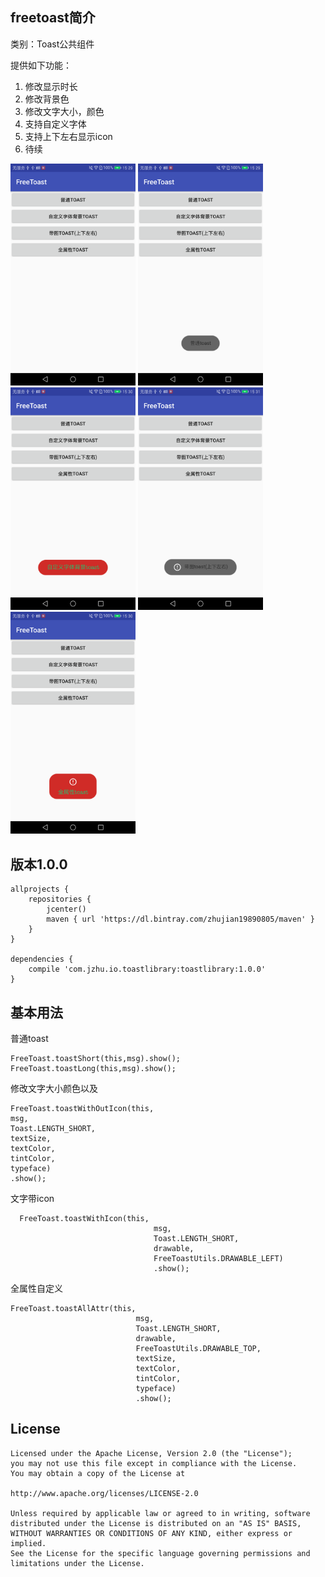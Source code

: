## freetoast简介
类别：Toast公共组件  

提供如下功能：  
1.  修改显示时长   
2.  修改背景色    
3.  修改文字大小，颜色    
4.  支持自定义字体    
5.  支持上下左右显示icon    
6.  待续

<img src="https://github.com/zhujian1989/freetoast/blob/master/screenshot/1.png" width="200"> <img src="https://github.com/zhujian1989/freetoast/blob/master/screenshot/2.png" width="200"> <img src="https://github.com/zhujian1989/freetoast/blob/master/screenshot/3.png" width="200">
<img src="https://github.com/zhujian1989/freetoast/blob/master/screenshot/4.png" width="200"><img src="https://github.com/zhujian1989/freetoast/blob/master/screenshot/5.png" width="200">

## 版本1.0.0   
```
allprojects {
    repositories {
        jcenter()
        maven { url 'https://dl.bintray.com/zhujian19890805/maven' }
    }
}    
  
dependencies {
    compile 'com.jzhu.io.toastlibrary:toastlibrary:1.0.0'
}
```    

## 基本用法
普通toast  

```
FreeToast.toastShort(this,msg).show();  
FreeToast.toastLong(this,msg).show();

```  
修改文字大小颜色以及   

```
FreeToast.toastWithOutIcon(this,
msg,
Toast.LENGTH_SHORT,
textSize,
textColor,
tintColor,
typeface)
.show();
```  

文字带icon    

```
  FreeToast.toastWithIcon(this, 
  								msg, 
  								Toast.LENGTH_SHORT, 
  								drawable, 
 								FreeToastUtils.DRAWABLE_LEFT)
  								.show();

``` 
全属性自定义     


```
FreeToast.toastAllAttr(this,
 							msg, 
 							Toast.LENGTH_SHORT, 
							drawable, 
							FreeToastUtils.DRAWABLE_TOP,
							textSize,
							textColor,
 							tintColor,
 							typeface)
 							.show();
```  

## License

    Licensed under the Apache License, Version 2.0 (the "License");
    you may not use this file except in compliance with the License.
    You may obtain a copy of the License at

    http://www.apache.org/licenses/LICENSE-2.0

    Unless required by applicable law or agreed to in writing, software
    distributed under the License is distributed on an "AS IS" BASIS,
    WITHOUT WARRANTIES OR CONDITIONS OF ANY KIND, either express or implied.
    See the License for the specific language governing permissions and
    limitations under the License.





